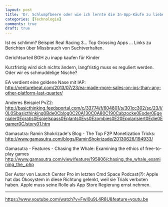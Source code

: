 ```yaml
---
layout: post
title: 'Dr. Schlumpfbeere oder wie ich lernte die In-App-Käufe zu lieben'
categories: [Technologie]
comments: true
draft: true
---
```


<!--more-->

Ist es schlimm? Beispiel Real Racing 3...
Top Grossing Apps
...
Links zu Berichten über Missbrauch von Suchtverhalten. 

Gerichtsurteil BGH zu inapp kaufen für Kinder 

Kurzfristig wird sich nichts ändern, langfristig muss es reguliert werden. Oder wir es schmuddelige Nische?

EA verdient eine goldene Nase mit IAP:
http://venturebeat.com/2013/07/23/ea-made-more-sales-on-ios-than-any-other-platform-last-quarter/

Anderes Beispiel PvZ2: http://basicthinking.feedsportal.com/c/33774/f/604801/s/301cc302/sc/23/l/0L0Sbasicthinking0Bde0Cblog0C20A130C0A80C190Cabzocke0Eoder0Egenialer0Egratis0Espielspass0Eplants0Evs0Ezombies0E20Epolarisiert0Edie0Egamer0C/story01.htm

Gamasutra: Ramin Shokrizade's Blog - The Top F2P Monetization Tricks:
http://www.gamasutra.com/blogs/RaminShokrizade/20130626/194933/

Gamasutra - Features - Chasing the Whale: Examining the ethics of free-to-play games
http://www.gamasutra.com/view/feature/195806/chasing_the_whale_examining_the_.php

Der Autor von Launch Center Pro im letzten Cmd Space Podcast(?): Apple hat das Ökosystem in diese Richtung gelenkt, weil sie Trials verboten haben. Apple muss seine Rolle als App Store Regierung ernst nehmen. 

-----

https://www.youtube.com/watch?v=FwI0u9L4R8U&feature=youtu.be